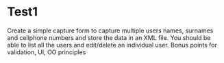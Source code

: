 # Test1
Create a simple capture form to capture multiple users names, surnames and cellphone numbers and store the data in an XML file. You should be able to list all the users and edit/delete an individual user. Bonus points for validation, UI, OO principles 
